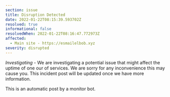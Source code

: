 ```yaml
---
section: issue
title: Disruption Detected
date: 2022-01-22T08:15:39.593702Z
resolved: true
informational: false
resolvedWhen: 2022-01-22T08:16:47.772973Z
affected:
  - Main site - https://esmailelbob.xyz
severity: disrupted
---
```

*Investigating* - We are investigating a potential issue that might affect the uptime of one our of services. We are sorry for any inconvenience this may cause you. This incident post will be updated once we have more information.

This is an automatic post by a monitor bot.
        